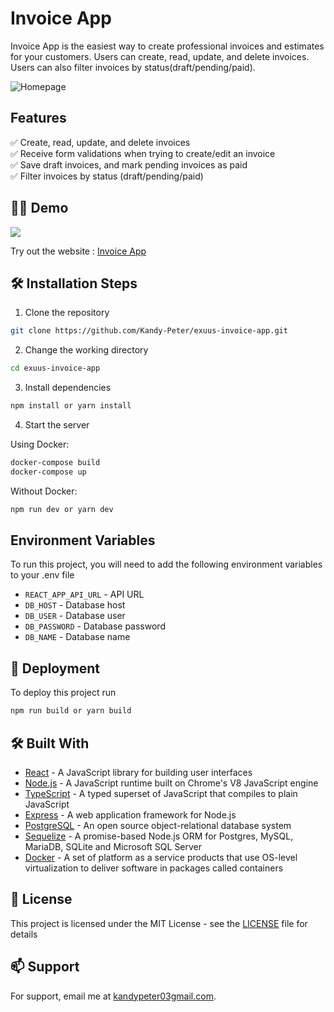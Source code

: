 # Invoice App

Invoice App is the easiest way to create professional invoices and estimates for your customers. Users can create, read, update, and delete invoices. Users can also filter invoices by status ​​(draft/pending/paid).

![Homepage](https://user-images.githubusercontent.com/80612925/196788822-1dfb9adc-ecc1-47f7-b8c7-950838d2a642.png)

## Features

✅ Create, read, update, and delete invoices\
✅ Receive form validations when trying to create/edit an invoice\
✅ Save draft invoices, and mark pending invoices as paid\
✅ Filter invoices by status (draft/pending/paid)

## 👨‍💻 Demo

<a href="https://exuus-invoice-app.vercel.app/" target="blank">
<img src="https://img.shields.io/website?url=https://invoice-app-sand.vercel.app/&logo=github&style=flat-square" />
</a>

Try out the website : [Invoice App](https://exuus-invoice-app.vercel.app/)

## 🛠️ Installation Steps

1. Clone the repository

```bash
git clone https://github.com/Kandy-Peter/exuus-invoice-app.git
```

2. Change the working directory

```bash
cd exuus-invoice-app
``` 

3. Install dependencies

```bash
npm install or yarn install
```

4. Start the server

 Using Docker: 
```bash
docker-compose build
docker-compose up
```

  Without Docker: 
  ```bash
  npm run dev or yarn dev
  ```

## Environment Variables

To run this project, you will need to add the following environment variables to your .env file

- `REACT_APP_API_URL` - API URL
- `DB_HOST` - Database host
- `DB_USER` - Database user
- `DB_PASSWORD` - Database password
- `DB_NAME` - Database name

## 🚀 Deployment

To deploy this project run

```bash
npm run build or yarn build
```

## 🛠️ Built With

- [React](https://reactjs.org/) - A JavaScript library for building user interfaces
- [Node.js](https://nodejs.org/en/) - A JavaScript runtime built on Chrome's V8 JavaScript engine
- [TypeScript](https://www.typescriptlang.org/) - A typed superset of JavaScript that compiles to plain JavaScript
- [Express](https://expressjs.com/) - A web application framework for Node.js
- [PostgreSQL](https://www.postgresql.org/) - An open source object-relational database system
- [Sequelize](https://sequelize.org/) - A promise-based Node.js ORM for Postgres, MySQL, MariaDB, SQLite and Microsoft SQL Server
- [Docker](https://www.docker.com/) - A set of platform as a service products that use OS-level virtualization to deliver software in packages called containers



## 📝 License

This project is licensed under the MIT License - see the [LICENSE]() file for details

## 📫 Support

For support, email me at [kandypeter03gmail.com]().
